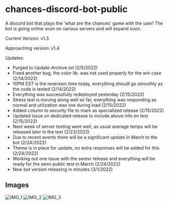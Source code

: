 # chances-discord-bot-public
A discord bot that plays the 'what are the chances' game with the user! The bot is going online soon on various servers and will expand soon.

Current Verizon: v1.3

Approaching version: v1.4

Updates:
- Purged to Update-Archive.txt (2/5/2022)
- Fixed another bug, the color lib. was not used properly for the win case (2/14/2022)
- 10PM EST is the reversion time today, everything shoudl go smoothly as the code is tested (2/14/2022)
- Everything was successfully redeployed yesterday (2/15/2022)
- Stress test is moving along well so far, everything was responding as normal and utilization was low during load (2/15/2022)
- Added column to security file to mark as specialized release (2/15/2022)
- Updated issue on dedicated release to include above info on test (2/15/2022)
- Next week of server testing went well, as usual average temps will be released later in the test (2/23/2022)
- Due to recent events there will be a significant update in March to the bot (2/24/2022)
- Theme is in place for update, no extra responses will be added for this (2/24/2022)
- Working out one issue with the serevr release and everything will be ready for the semi-public test in March (2/24/2022)
- New bot version releasing in minutes (3/1/2022)

## Images


![IMG_1](https://user-images.githubusercontent.com/68622369/152055608-7f0e1b1b-c4b0-4c67-b02e-4c07848b415e.png)
![IMG_2](https://user-images.githubusercontent.com/68622369/152055616-fdf35a26-7a49-436a-a552-330369f4faa6.png)
![IMG_3](https://user-images.githubusercontent.com/68622369/152055622-c574f0c2-9e56-4d66-9e65-bf76ccbabfdb.png)
